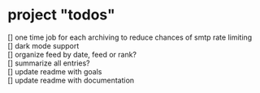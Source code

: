 # project "todos"

[] one time job for each archiving to reduce chances of smtp rate limiting  
[] dark mode support  
[] organize feed by date, feed or rank?  
[] summarize all entries?  
[] update readme with goals  
[] update readme with documentation  
